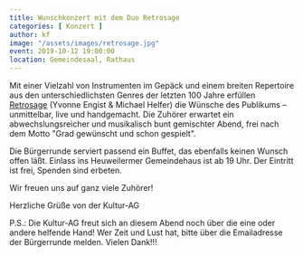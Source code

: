 ```yaml
---
title: Wunschkonzert mit dem Duo Retrosage
categories: [ Konzert ]
author: kf
image: "/assets/images/retrosage.jpg"
event: 2019-10-12 19:00:00
location: Gemeindesaal, Rathaus
---
```


Mit einer Vielzahl von Instrumenten im Gepäck und einem breiten Repertoire aus den unterschiedlichsten Genres der letzten 100 Jahre erfüllen [Retrosage](http://www.retrosage.de) (Yvonne Engist & Michael Helfer) die Wünsche des Publikums – unmittelbar, live und handgemacht. Die Zuhörer erwartet ein abwechslungsreicher und musikalisch bunt gemischter Abend, frei nach dem Motto "Grad gewünscht und schon gespielt".

Die Bürgerrunde serviert passend ein Buffet, das ebenfalls keinen Wunsch offen läßt. Einlass ins Heuweilermer Gemeindehaus ist ab 19 Uhr. Der Eintritt ist frei, Spenden sind erbeten.

Wir freuen uns auf ganz viele Zuhörer!

Herzliche Grüße von der Kultur-AG

P.S.: Die Kultur-AG freut sich an diesem Abend noch über die eine oder andere helfende Hand! Wer Zeit und Lust hat, bitte über die Emailadresse der Bürgerrunde melden. Vielen Dank!!!